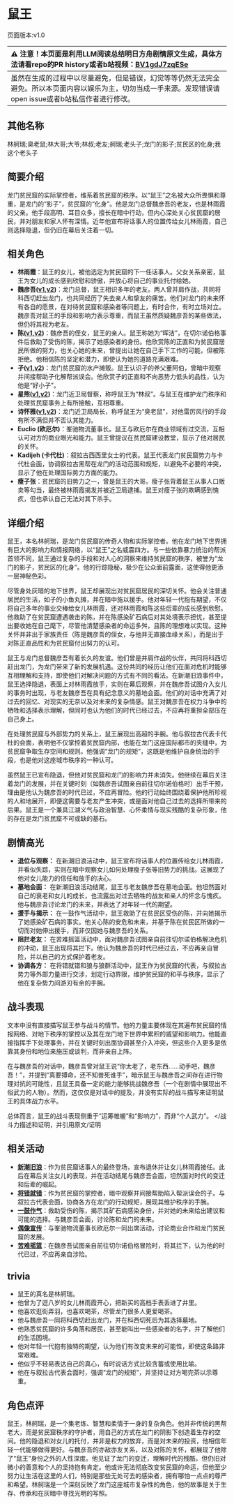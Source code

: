 # 鼠王
页面版本:v1.0
 

| :warning: 注意！本页面是利用LLM阅读总结明日方舟剧情原文生成，具体方法请看repo的PR history或者b站视频：[BV1gdJ7zqESe](https://www.bilibili.com/video/BV1gdJ7zqESe/)         |
|:----------------------------|
| 虽然在生成的过程中以尽量避免，但是错误，幻觉等等仍然无法完全避免。所以本页面内容以娱乐为主，切勿当成一手来源。发现错误请open issue或者b站私信作者进行修改。|



## 其他名称
林舸瑞;臭老鼠;林大哥;大爷;林叔;老友;舸瑞;老头子;龙门的影子;贫民区的化身;我这个老头子
## 简要介绍
龙门贫民窟的实际掌控者，维系着贫民窟的秩序。以“鼠王”之名被大众所畏惧和尊重，是龙门的“影子”，贫民窟的“化身”。他是龙门总督魏彦吾的老友，也是林雨霞的父亲。他手段高明、耳目众多，擅长在暗中行动，但内心深处关心贫民窟的居民，并对朋友和家人怀有深情。近年他宣布将话事人的位置传给女儿林雨霞，自己则选择隐退，但仍旧在幕后关注着一切。
## 相关角色
-   **林雨霞**：鼠王的女儿，被他选定为贫民窟的下一任话事人。父女关系亲密，鼠王为女儿的成长感到欣慰和骄傲，并放心将自己的事业托付给她。
-   **魏彦吾([v1](extended_char_wei_yan_wu.md),[v2](../char_v3/extended_char_wei_yan_wu.md))**：龙门总督，鼠王相识多年的老友。两人曾并肩作战，共同将科西切赶出龙门，也共同经历了失去亲人和挚友的痛苦。他们对龙门的未来怀有各自的愿景，在对待贫民窟和感染者等问题上，有时合作，有时立场对立。魏彦吾对鼠王的手段和影响力表示尊重，而鼠王虽然质疑魏彦吾的某些做法，但仍将其视为老友。
-   **陈([v1](char_010_chen.md),[v2](../char_v3/char_010_chen.md))**：魏彦吾的侄女，鼠王的亲人。鼠王称她为“晖洁”，在切尔诺伯格事件后救助了受伤的陈，揭示了她感染者的身份。他欣赏陈的正直和为贫民窟居民所做的努力，也关心她的未来，曾提出让她在自己手下工作的可能，但被陈拒绝。他相信陈的坚定和潜力，即使认为她的道路充满艰难。
-   **孑([v1](char_272_strong.md),[v2](../char_v3/char_272_strong.md))**：龙门贫民窟的水产摊贩。鼠王认识孑的养父董阿伯，曾暗中观察并间接帮助孑化解帮派误会。他欣赏孑的正直和不向恶势力低头的品性，认为他是“好小子”。
-   **星熊([v1](char_136_hsguma.md),[v2](../char_v3/char_136_hsguma.md))**：龙门近卫局督察，称呼鼠王为“林叔”。与鼠王在维护龙门秩序和处理贫民窟事务上有所接触，互相尊重。
-   **诗怀雅([v1](char_308_swire.md),[v2](../char_v3/char_308_swire.md))**：龙门近卫局局长，称呼鼠王为“臭老鼠”，对他雷厉风行的手段有所不满但并不否认其能力。
-   **Euclio (欧厄尔)**：峯驰物流董事长。鼠王与欧厄尔在商业领域有过交流，互相认可对方的商业眼光和能力。鼠王曾提议在贫民窟建设教堂，显示了他对居民的关怀。
-   **Kadijeh (卡代杜)**：叙拉古西西里女士的代表。鼠王代表龙门贫民窟势力与卡代杜会面，协调叙拉古黑帮在龙门的活动范围和规矩，以避免不必要的冲突，显示了他在处理国际势力方面的能力。
-   **瘦子张**：贫民窟的旧势力之一，曾是鼠王的大哥。瘦子张背着鼠王从事人口贩卖等勾当，最终被林雨霞揭发并被近卫局逮捕。鼠王对瘦子张的欺瞒感到愧疚，但也承认自己无法对其下杀手。
## 详细介绍
鼠王，本名林舸瑞，是龙门贫民窟的传奇人物和实际掌控者。他在龙门地下世界拥有巨大的影响力和情报网络，以“鼠王”之名威震四方。与一些依靠暴力统治的帮派首领不同，鼠王通过复杂的手段和对人心的洞察来维持贫民窟的秩序，被誉为“龙门的影子，贫民区的化身”。他的行踪隐秘，极少在公众面前露面，这使得他更添一层神秘色彩。

尽管身处灰暗的地下世界，鼠王却展现出对贫民窟居民的深切关怀。他会关注普通居民的生活，如孑的小鱼丸摊，并在暗中施以援手。他对年轻一代抱有期望，不仅将自己多年的事业交棒给女儿林雨霞，还对林雨霞和陈这些后辈的成长感到欣慰。他救助了在贫民窟遭遇袭击的陈，并在陈感染矿石病后对其处境表示担忧，甚至提出要收她在自己麾下，尽管他清楚感染者的命运多舛，且陈的理想难以实现。这种关怀并非出于家族责任（陈是魏彦吾的侄女，与他并无直接血缘关系），而是出于对陈正直品性和为贫民窟付出努力的认可。

鼠王与龙门总督魏彦吾有着长久的友谊。他们曾是并肩作战的伙伴，共同将科西切赶出龙门，为龙门带来了新的发展机遇。这份共同的经历让他们在面对危机时能够互相理解和支持，即使他们对解决问题的方式有不同的看法。在新潮旧浪事件中，鼠王选择隐退，表面上对林雨霞放手，实则在幕后观察，并在魏彦吾试图介入女儿的事务时出现，与老友魏彦吾在具有纪念意义的墓地会面。他们的对话中充满了对过去的回忆、对现实的无奈以及对未来的复杂情感。鼠王对魏彦吾在权力斗争中的牺牲和选择表示理解，但同时也认为他们的时代已经过去，不应再将重担全部压在自己身上。

在处理贫民窟与外部势力的关系上，鼠王展现出高超的手腕。他与叙拉古代表卡代杜的会面，表明他不仅掌控着贫民窟内部，也能在龙门这座国际都市的夹缝中，为贫民窟争取生存空间和规则。他强调“龙门的规矩”，这既是他维护自身统治的手段，也是他对这座城市秩序的一种认可。

虽然鼠王已宣布隐退，但他对贫民窟和龙门的影响力并未消失。他继续在幕后关注着龙门的发展，并在关键时刻（如魏彦吾试图亲自前往切尔诺伯格时）出手干预，理由是他认为魏彦吾的时代已过，不应再冒险。他的行动始终围绕着保护他所珍视的人和地展开，即便这需要与老友产生冲突，或是面对他自己过去的选择所带来的后果。鼠王是一个兼具江湖义气与政治智慧、心怀柔情与现实残酷的复杂形象，他的存在是龙门贫民窟不可或缺的基石。
## 剧情高光
*   **退位与观察：** 在新潮旧浪活动中，鼠王宣布将话事人的位置传给女儿林雨霞，并看似失踪，实则在暗中观察女儿如何处理瘦子张等旧势力的挑战。这展现了他对女儿能力的信任和放手的决心。
*   **墓地会面：** 在新潮旧浪活动结尾，鼠王与老友魏彦吾在墓地会面。他坦然面对自己的衰老和女儿的成长，也流露出对过去牺牲的战友和亲人的怀念与愧疚。他与魏彦吾讨论龙门的未来，并表达了对年轻一代的期望。
*   **援手与揭示：** 在一鼓作气活动中，鼠王救助了在贫民区受伤的陈，并向她揭示了她感染矿石病的事实。他关心陈的安危和未来，并基于陈在贫民区所做的一切而对她伸出援手，而非仅因她与魏彦吾的关系。
*   **阻拦老友：** 在苦难摇篮活动中，面对魏彦吾试图亲自前往切尔诺伯格解决危机的冲动，鼠王出现将其拦下。他认为魏彦吾的时代已经过去，不应再亲自冒险，并以自己的方式保护着老友。
*   **协调各方：** 在将错就错和狼与狼群活动中，鼠王作为贫民窟的代表，与叙拉古势力等外部力量进行交涉，划定行动界限，维护贫民窟的和平与秩序，显示了他在复杂势力间游刃有余的手腕。
## 战斗表现
文本中没有直接描写鼠王参与战斗的情节。他的力量主要体现在其遍布贫民窟的情报网络、对地下秩序的掌控以及其在龙门地下世界中累积的威望和影响力。他能直接指挥手下处理事务，并在关键时刻出面协调甚至介入冲突，但这些介入更多是依靠其身份和地位来施压或谈判，而非亲自上阵。

在与魏彦吾的对话中，魏彦吾曾对鼠王说“你太老了，老东西......动手吧，魏彦吾！”，并提到“真要搏命，还不知兽死谁手”，暗示鼠王与魏彦吾之间存在进行物理对抗的可能性，且鼠王具备一定的能力能够挑战魏彦吾（一个在剧情中展现出不俗武力的人物）。然而，这仅仅是对话中的提及，并没有实际的战斗描写来证明鼠王的具体战力水平。

总体而言，鼠王的战斗表现侧重于“运筹帷幄”和“影响力”，而非“个人武力”。
</战斗力描述和证明，并引用原文/证明
## 相关活动
-   **[新潮旧浪](../stories/story_lin_set_1.md)**：作为贫民窟话事人的最终登场，宣布退休并让女儿林雨霞接任。此后在幕后关注女儿的表现，并在活动结尾与魏彦吾会面，坦然面对时代的变迁和后辈的崛起。
-   **[将错就错](../stories/story_strong_set_1.md)**：作为贫民窟的掌控者，暗中观察并间接帮助陷入帮派误会的孑。与叙拉古代表会面，协商各方在龙门的行动规矩，展现其维护秩序的手腕。
-   **[一鼓作气](../stories/story_chen_set_1.md)**：救助受伤的陈，揭示其矿石病感染身份，并对她的未来给出建议和可能的选择。与魏彦吾会面，讨论陈和龙门的未来。
-   **[偶像宣传](../stories/story_archet_set_1.md)**：与峯驰物流董事长欧厄尔一同出席活动，讨论商业合作和龙门贫民窟的发展。
-   **[苦难摇篮](../stories/main_7.md)**：在魏彦吾试图亲自前往切尔诺伯格冒险时，将其拦下，认为他的时代已过，不应再亲自涉险。
## trivia
*   鼠王的真名是林舸瑞。
*   他曾为了逗八岁的女儿林雨霞开心，把新买的高档手表丢进了井里。
*   他喜欢逛街弄羽，也喜欢喝茶，尽管龙门很多人更爱喝茶。
*   他与魏彦吾一同将科西切赶出龙门，并在科西切死后为其选择墓地。
*   他熟悉贫民窟的许多角落和居民，甚至能叫出一些感染者的名字，并了解他们的生活困境。
*   他对年轻一代抱有独特的期望，认为他们有改变未来的可能性，即使这条路非常艰难。
*   他似乎不轻易表达自己的真心，有时说话方式比较含蓄或使用比喻。
*   他在与叙拉古代表会面时，强调“龙门的规矩”，并坚持让对方喝完茶以示尊重。
## 角色点评
鼠王，林舸瑞，是一个集老练、智慧和柔情于一身的复杂角色。他并非传统的黑帮老大，而是贫民窟秩序的守护者，用自己的方式在龙门的阴影下创造着生存的空间。他的隐退和对女儿的托付，并非是权力的放弃，而是对未来的投资，他相信年轻一代能够做得更好。与魏彦吾的亦敌亦友关系，以及对陈的关怀，都展现了他除了“鼠王”身份之外的人性深度。他见证了龙门的变迁，理解时代的残酷，但仍旧对微小的善意和个人的坚持抱有肯定。他或许无法彻底改变贫民窟的命运，但他至少努力让生活在这里的人们，特别是那些无处可去的感染者，拥有哪怕一点点的尊严和希望。林舸瑞是一个深刻反映了龙门这座城市复杂性的角色，他的故事是关于生存、传承和在灰暗中寻找光明的写照。